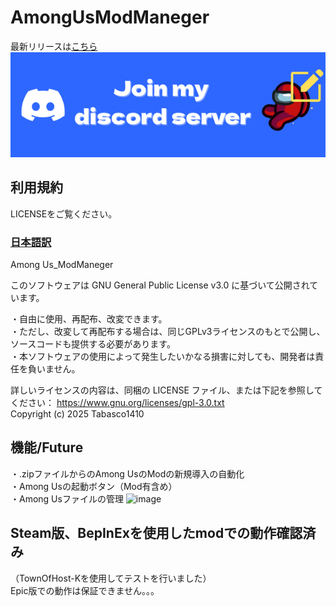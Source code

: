 # AmongUsModManeger

最新リリースは[こちら](https://github.com/Tabasco1410/AmongUsModManeger/releases/latest)<br>
[![Discord](readme.png)](https://discord.gg/yjurSmjTxr)<br>
## 利用規約
LICENSEをご覧ください。<br>
### [日本語訳](https://tabasco1410.github.io/AmongUsModManeger/LICENSE_JN.html)<br>
Among Us_ModManeger

このソフトウェアは GNU General Public License v3.0 に基づいて公開されています。

・自由に使用、再配布、改変できます。<br>
・ただし、改変して再配布する場合は、同じGPLv3ライセンスのもとで公開し、ソースコードも提供する必要があります。<br>
・本ソフトウェアの使用によって発生したいかなる損害に対しても、開発者は責任を負いません。<br>

詳しいライセンスの内容は、同梱の LICENSE ファイル、または下記を参照してください：
https://www.gnu.org/licenses/gpl-3.0.txt
<br>
Copyright (c) 2025 Tabasco1410

## 機能/Future
・.zipファイルからのAmong UsのModの新規導入の自動化<br>
・Among Usの起動ボタン（Mod有含め）
<br>・Among Usファイルの管理
![image](https://github.com/user-attachments/assets/bbd6bf75-606f-40da-9f96-cc005a70d9ce)



## Steam版、BepInExを使用したmodでの動作確認済み
（TownOfHost-Kを使用してテストを行いました）<br>
Epic版での動作は保証できません。。。
